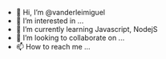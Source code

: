 - 👋 Hi, I’m @vanderleimiguel
- 👀 I’m interested in ...
- 🌱 I’m currently learning Javascript, NodejS
- 💞️ I’m looking to collaborate on ...
- 📫 How to reach me ...

<!---
vanderleimiguel/vanderleimiguel is a ✨ special ✨ repository because its `README.md` (this file) appears on your GitHub profile.
You can click the Preview link to take a look at your changes.
--->
